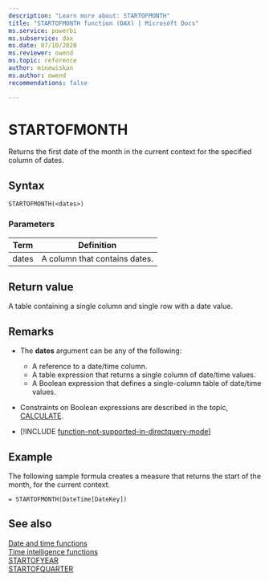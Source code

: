 ```yaml
---
description: "Learn more about: STARTOFMONTH"
title: "STARTOFMONTH function (DAX) | Microsoft Docs"
ms.service: powerbi 
ms.subservice: dax 
ms.date: 07/10/2020
ms.reviewer: owend
ms.topic: reference
author: minewiskan
ms.author: owend 
recommendations: false

---
```

# STARTOFMONTH
Returns the first date of the month in the current context for the specified column of dates.  
  
## Syntax  
  
```dax
STARTOFMONTH(<dates>)  
```
  
### Parameters  
  
|Term|Definition|  
|--------|--------------|  
|dates|A column that contains dates.|  
  
## Return value

A table containing a single column and single row with a date value.  
  
## Remarks

- The **dates** argument can be any of the following:  
  - A reference to a date/time column.  
  - A table expression that returns a single column of date/time values.
  - A Boolean expression that defines a single-column table of date/time values.  
  
- Constraints on Boolean expressions are described in the topic, [CALCULATE](calculate-function-dax.md).  
  
- [!INCLUDE [function-not-supported-in-directquery-mode](includes/function-not-supported-in-directquery-mode.md)]
  
## Example

The following sample formula creates a measure that returns the start of the month, for the current context.  
  
```dax
= STARTOFMONTH(DateTime[DateKey])  
```
  
## See also

[Date and time functions](date-and-time-functions-dax.md)  
[Time intelligence functions](time-intelligence-functions-dax.md)  
[STARTOFYEAR](startofyear-function-dax.md)  
[STARTOFQUARTER](startofquarter-function-dax.md)  
